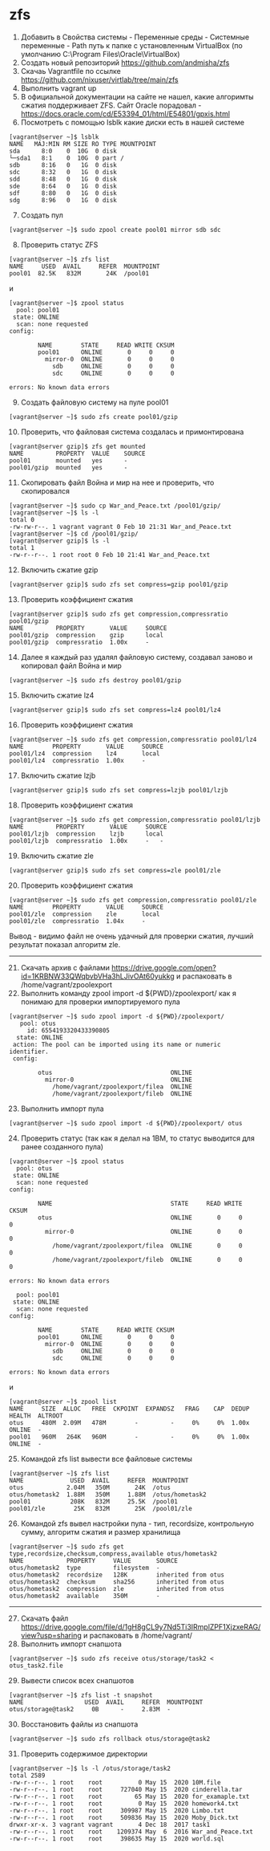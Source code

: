 # zfs

1. Добавить в Свойства системы - Переменные среды - Системные переменные - Path путь к папке с установленным VirtualBox (по умолчанию C:\Program Files\Oracle\VirtualBox)
2. Создать новый репозиторий https://github.com/andmisha/zfs
3. Скачаь Vagrantfile по ссылке https://github.com/nixuser/virtlab/tree/main/zfs
4. Выполнить vagrant up
5. В официальной документации на сайте не нашел, какие алгоримты сжатия поддерживает ZFS. Сайт Oracle порадовал - https://docs.oracle.com/cd/E53394_01/html/E54801/gpxis.html
6. Посмотреть с помощью lsblk какие диски есть в нашей системе
```
[vagrant@server ~]$ lsblk
NAME   MAJ:MIN RM SIZE RO TYPE MOUNTPOINT
sda      8:0    0  10G  0 disk
└─sda1   8:1    0  10G  0 part /
sdb      8:16   0   1G  0 disk
sdc      8:32   0   1G  0 disk
sdd      8:48   0   1G  0 disk
sde      8:64   0   1G  0 disk
sdf      8:80   0   1G  0 disk
sdg      8:96   0   1G  0 disk
```
7. Создать пул
```
[vagrant@server ~]$ sudo zpool create pool01 mirror sdb sdc
```
8. Проверить статус ZFS
```
[vagrant@server ~]$ zfs list
NAME     USED  AVAIL     REFER  MOUNTPOINT
pool01  82.5K   832M       24K  /pool01
```
и
```
[vagrant@server ~]$ zpool status
  pool: pool01
 state: ONLINE
  scan: none requested
config:

        NAME        STATE     READ WRITE CKSUM
        pool01      ONLINE       0     0     0
          mirror-0  ONLINE       0     0     0
            sdb     ONLINE       0     0     0
            sdc     ONLINE       0     0     0

errors: No known data errors
```
9. Создать файловую систему на пуле pool01 
```
[vagrant@server ~]$ sudo zfs create pool01/gzip
```
10. Проверить, что файловая система создалась и примонтирована
```
[vagrant@server gzip]$ zfs get mounted
NAME         PROPERTY  VALUE    SOURCE
pool01       mounted   yes      -
pool01/gzip  mounted   yes      -
```
11. Скопировать файл Война и мир на нее и проверить, что скопировался
```
[vagrant@server ~]$ sudo cp War_and_Peace.txt /pool01/gzip/
[vagrant@server ~]$ ls -l
total 0
-rw-rw-r--. 1 vagrant vagrant 0 Feb 10 21:31 War_and_Peace.txt
[vagrant@server ~]$ cd /pool01/gzip/
[vagrant@server gzip]$ ls -l
total 1
-rw-r--r--. 1 root root 0 Feb 10 21:41 War_and_Peace.txt
```
12. Включить сжатие gzip
```
[vagrant@server gzip]$ sudo zfs set compress=gzip pool01/gzip
```
13. Проверить коэффициент сжатия
```
[vagrant@server gzip]$ sudo zfs get compression,compressratio pool01/gzip
NAME         PROPERTY       VALUE     SOURCE
pool01/gzip  compression    gzip      local
pool01/gzip  compressratio  1.00x     -
```
14. Далее я каждый раз удалял файловую систему, создавал заново и копировал файл Война и мир
```
[vagrant@server ~]$ sudo zfs destroy pool01/gzip
```
15. Включить сжатие lz4
```
[vagrant@server gzip]$ sudo zfs set compress=lz4 pool01/lz4
```
16. Проверить коэффициент сжатия
```
[vagrant@server ~]$ sudo zfs get compression,compressratio pool01/lz4
NAME        PROPERTY       VALUE     SOURCE
pool01/lz4  compression    lz4       local
pool01/lz4  compressratio  1.00x     -
```
17. Включить сжатие lzjb
```
[vagrant@server gzip]$ sudo zfs set compress=lzjb pool01/lzjb
```
18. Проверить коэффициент сжатия
```
[vagrant@server ~]$ sudo zfs get compression,compressratio pool01/lzjb
NAME         PROPERTY       VALUE     SOURCE
pool01/lzjb  compression    lzjb      local
pool01/lzjb  compressratio  1.00x     -   -
```
19. Включить сжатие zle
```
[vagrant@server gzip]$ sudo zfs set compress=zle pool01/zle
```
20. Проверить коэффициент сжатия
```
[vagrant@server ~]$ sudo zfs get compression,compressratio pool01/zle
NAME        PROPERTY       VALUE     SOURCE
pool01/zle  compression    zle       local
pool01/zle  compressratio  1.04x     -
```
Вывод - видимо файл не очень удачный для проверки сжатия, лучший результат показал алгоритм zle.

---
21. Скачать архив с файлами https://drive.google.com/open?id=1KRBNW33QWqbvbVHa3hLJivOAt60yukkg и распаковать в /home/vagrant/zpoolexport
22. Выполнить команду zpool import -d ${PWD}/zpoolexport/ как я понимаю для проверки импортируемого пула
```
[vagrant@server ~]$ sudo zpool import -d ${PWD}/zpoolexport/
   pool: otus
     id: 6554193320433390805
  state: ONLINE
 action: The pool can be imported using its name or numeric identifier.
 config:

        otus                                 ONLINE
          mirror-0                           ONLINE
            /home/vagrant/zpoolexport/filea  ONLINE
            /home/vagrant/zpoolexport/fileb  ONLINE
```            
23. Выполнить импорт пула
```
[vagrant@server ~]$ sudo zpool import -d ${PWD}/zpoolexport/ otus
```
24. Проверить статус (так как я делал на 1ВМ, то статус выводится для ранее созданного пула)
```
[vagrant@server ~]$ zpool status
  pool: otus
 state: ONLINE
  scan: none requested
config:

        NAME                                 STATE     READ WRITE CKSUM
        otus                                 ONLINE       0     0     0
          mirror-0                           ONLINE       0     0     0
            /home/vagrant/zpoolexport/filea  ONLINE       0     0     0
            /home/vagrant/zpoolexport/fileb  ONLINE       0     0     0

errors: No known data errors

  pool: pool01
 state: ONLINE
  scan: none requested
config:

        NAME        STATE     READ WRITE CKSUM
        pool01      ONLINE       0     0     0
          mirror-0  ONLINE       0     0     0
            sdb     ONLINE       0     0     0
            sdc     ONLINE       0     0     0

errors: No known data errors
```
и
```
[vagrant@server ~]$ zpool list
NAME     SIZE  ALLOC   FREE  CKPOINT  EXPANDSZ   FRAG    CAP  DEDUP    HEALTH  ALTROOT
otus     480M  2.09M   478M        -         -     0%     0%  1.00x    ONLINE  -
pool01   960M   264K   960M        -         -     0%     0%  1.00x    ONLINE  -
```
25. Командой zfs list вывести все файловые системы
```
[vagrant@server ~]$ zfs list
NAME             USED  AVAIL     REFER  MOUNTPOINT
otus            2.04M   350M       24K  /otus
otus/hometask2  1.88M   350M     1.88M  /otus/hometask2
pool01           208K   832M     25.5K  /pool01
pool01/zle        25K   832M       25K  /pool01/zle
```
26. Командой zfs вывел настройки пула - тип, recordsize, контрольную сумму, алгоритм сжатия и размер хранилища
```
[vagrant@server ~]$ sudo zfs get type,recordsize,checksum,compress,available otus/hometask2
NAME            PROPERTY     VALUE       SOURCE
otus/hometask2  type         filesystem  -
otus/hometask2  recordsize   128K        inherited from otus
otus/hometask2  checksum     sha256      inherited from otus
otus/hometask2  compression  zle         inherited from otus
otus/hometask2  available    350M        -
```

---
27. Скачать файл https://drive.google.com/file/d/1gH8gCL9y7Nd5Ti3IRmplZPF1XjzxeRAG/view?usp=sharing и распаковать в /home/vagrant/
28. Выполнить импорт снапшота
```
[vagrant@server ~]$ sudo zfs receive otus/storage/task2 < otus_task2.file
```
29. Вывести список всех снапшотов
```
[vagrant@server ~]$ zfs list -t snapshot
NAME                 USED  AVAIL     REFER  MOUNTPOINT
otus/storage@task2     0B      -     2.83M  -
```
30. Восстановить файлы из снапшота
```
[vagrant@server ~]$ sudo zfs rollback otus/storage@task2
```
31. Проверить содержимое директории
```
[vagrant@server ~]$ ls -l /otus/storage/task2
total 2589
-rw-r--r--. 1 root    root          0 May 15  2020 10M.file
-rw-r--r--. 1 root    root     727040 May 15  2020 cinderella.tar
-rw-r--r--. 1 root    root         65 May 15  2020 for_examaple.txt
-rw-r--r--. 1 root    root          0 May 15  2020 homework4.txt
-rw-r--r--. 1 root    root     309987 May 15  2020 Limbo.txt
-rw-r--r--. 1 root    root     509836 May 15  2020 Moby_Dick.txt
drwxr-xr-x. 3 vagrant vagrant       4 Dec 18  2017 task1
-rw-r--r--. 1 root    root    1209374 May  6  2016 War_and_Peace.txt
-rw-r--r--. 1 root    root     398635 May 15  2020 world.sql
```
